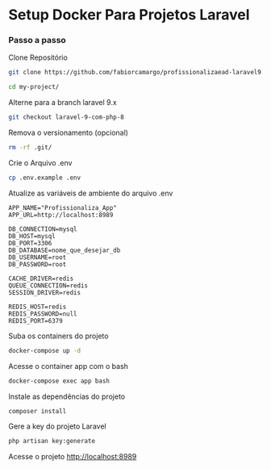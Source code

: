 
# Setup Docker Para Projetos Laravel

### Passo a passo
Clone Repositório
```sh
git clone https://github.com/fabiorcamargo/profissionalizaead-laravel9.git my-project
```
```sh
cd my-project/
```

Alterne para a branch laravel 9.x
```sh
git checkout laravel-9-com-php-8
```


Remova o versionamento (opcional)
```sh
rm -rf .git/
```


Crie o Arquivo .env
```sh
cp .env.example .env
```


Atualize as variáveis de ambiente do arquivo .env
```dosini
APP_NAME="Profissionaliza_App"
APP_URL=http://localhost:8989

DB_CONNECTION=mysql
DB_HOST=mysql
DB_PORT=3306
DB_DATABASE=nome_que_desejar_db
DB_USERNAME=root
DB_PASSWORD=root

CACHE_DRIVER=redis
QUEUE_CONNECTION=redis
SESSION_DRIVER=redis

REDIS_HOST=redis
REDIS_PASSWORD=null
REDIS_PORT=6379
```


Suba os containers do projeto
```sh
docker-compose up -d
```


Acesse o container app com o bash
```sh
docker-compose exec app bash
```


Instale as dependências do projeto
```sh
composer install
```


Gere a key do projeto Laravel
```sh
php artisan key:generate
```


Acesse o projeto
[http://localhost:8989](http://localhost:8989)

